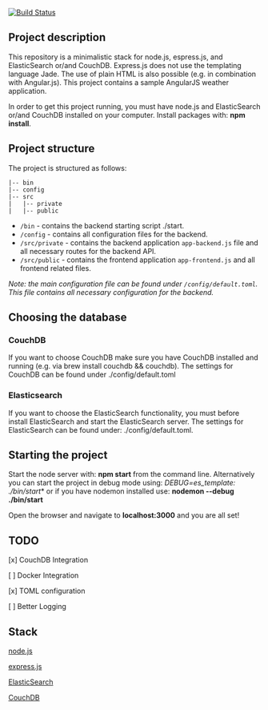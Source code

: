 [![Build Status](https://travis-ci.org/martinpinto/skeleton.svg?branch=master)](https://travis-ci.org/martinpinto/skeleton) 

## Project description
This repository is a minimalistic stack for node.js, espress.js, and ElasticSearch or/and CouchDB. Express.js does not use the templating language Jade. The use of plain HTML is also possible (e.g. in combination with Angular.js). This project contains a sample AngularJS weather application.

In order to get this project running, you must have node.js and ElasticSearch or/and CouchDB installed on your computer. Install packages with: **npm install**.

## Project structure
The project is structured as follows:

```
|-- bin
|-- config
|-- src
|   |-- private
|   |-- public
```
* `/bin` - contains the backend starting script ./start.
* `/config` - contains all configuration files for the backend.
* `/src/private` - contains the backend application `app-backend.js` file and all necessary routes for the backend API.
* `/src/public` - contains the frontend application `app-frontend.js` and all frontend related files. 

*Note: the main configuration file can be found under `/config/default.toml`. This file contains all necessary configuration for the backend.*

## Choosing the database

### CouchDB
If you want to choose CouchDB make sure you have CouchDB installed and running (e.g. via brew install couchdb && couchdb).
The settings for CouchDB can be found under ./config/default.toml

### Elasticsearch
If you want to choose the ElasticSearch functionality, you must before install ElasticSearch and start the ElasticSearch server.
The settings for ElasticSearch can be found under: ./config/default.toml.

## Starting the project
Start the node server with: **npm start** from the command line. Alternatively you can start the project in debug mode using: **DEBUG=es_template:* ./bin/start** or if you have nodemon installed use: **nodemon --debug ./bin/start**

Open the browser and navigate to **localhost:3000** and you are all set!

## TODO
[x] CouchDB Integration

[  ] Docker Integration

[x] TOML configuration

[  ] Better Logging

## Stack

[node.js](http://nodejs.org/)

[express.js](http://expressjs.com)

[ElasticSearch](http://elastic.co)

[CouchDB](http://couchdb.apache.org/)